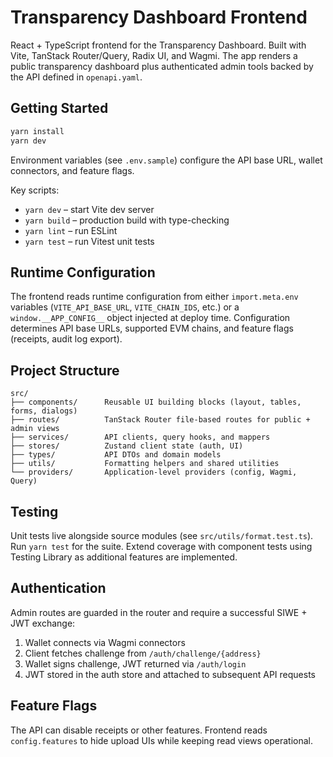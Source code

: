 # Transparency Dashboard Frontend

React + TypeScript frontend for the Transparency Dashboard. Built with Vite, TanStack Router/Query, Radix UI, and Wagmi. The app renders a public transparency dashboard plus authenticated admin tools backed by the API defined in `openapi.yaml`.

## Getting Started

```bash
yarn install
yarn dev
```

Environment variables (see `.env.sample`) configure the API base URL, wallet connectors, and feature flags.

Key scripts:

- `yarn dev` – start Vite dev server
- `yarn build` – production build with type-checking
- `yarn lint` – run ESLint
- `yarn test` – run Vitest unit tests

## Runtime Configuration

The frontend reads runtime configuration from either `import.meta.env` variables (`VITE_API_BASE_URL`, `VITE_CHAIN_IDS`, etc.) or a `window.__APP_CONFIG__` object injected at deploy time. Configuration determines API base URLs, supported EVM chains, and feature flags (receipts, audit log export).

## Project Structure

```
src/
├── components/      Reusable UI building blocks (layout, tables, forms, dialogs)
├── routes/          TanStack Router file-based routes for public + admin views
├── services/        API clients, query hooks, and mappers
├── stores/          Zustand client state (auth, UI)
├── types/           API DTOs and domain models
├── utils/           Formatting helpers and shared utilities
└── providers/       Application-level providers (config, Wagmi, Query)
```

## Testing

Unit tests live alongside source modules (see `src/utils/format.test.ts`). Run `yarn test` for the suite. Extend coverage with component tests using Testing Library as additional features are implemented.

## Authentication

Admin routes are guarded in the router and require a successful SIWE + JWT exchange:

1. Wallet connects via Wagmi connectors
2. Client fetches challenge from `/auth/challenge/{address}`
3. Wallet signs challenge, JWT returned via `/auth/login`
4. JWT stored in the auth store and attached to subsequent API requests

## Feature Flags

The API can disable receipts or other features. Frontend reads `config.features` to hide upload UIs while keeping read views operational.
